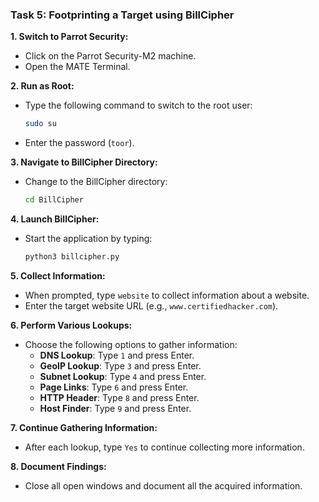 ### Task 5: Footprinting a Target using BillCipher

**1. Switch to Parrot Security:**
   - Click on the Parrot Security-M2 machine.
   - Open the MATE Terminal.

**2. Run as Root:**
   - Type the following command to switch to the root user:
     ```bash
     sudo su
     ```
   - Enter the password (`toor`).

**3. Navigate to BillCipher Directory:**
   - Change to the BillCipher directory:
     ```bash
     cd BillCipher
     ```

**4. Launch BillCipher:**
   - Start the application by typing:
     ```bash
     python3 billcipher.py
     ```

**5. Collect Information:**
   - When prompted, type `website` to collect information about a website.
   - Enter the target website URL (e.g., `www.certifiedhacker.com`).

**6. Perform Various Lookups:**
   - Choose the following options to gather information:
     - **DNS Lookup**: Type `1` and press Enter.
     - **GeoIP Lookup**: Type `3` and press Enter.
     - **Subnet Lookup**: Type `4` and press Enter.
     - **Page Links**: Type `6` and press Enter.
     - **HTTP Header**: Type `8` and press Enter.
     - **Host Finder**: Type `9` and press Enter.

**7. Continue Gathering Information:**
   - After each lookup, type `Yes` to continue collecting more information.

**8. Document Findings:**
   - Close all open windows and document all the acquired information.